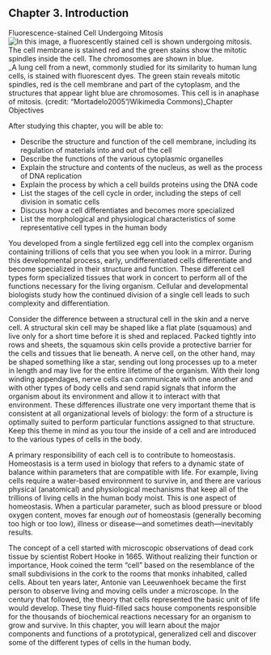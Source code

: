 ##  Chapter 3. Introduction 

Fluorescence-stained Cell Undergoing Mitosis ![In this image, a fluorescently stained cell is shown undergoing mitosis. The cell membrane is stained red and the green stains show the mitotic spindles inside the cell. The chromosomes are shown in blue.][1] _A lung cell from a newt, commonly studied for its similarity to human lung cells, is stained with fluorescent dyes. The green stain reveals mitotic spindles, red is the cell membrane and part of the cytoplasm, and the structures that appear light blue are chromosomes. This cell is in anaphase of mitosis. (credit: “Mortadelo2005”/Wikimedia Commons)_Chapter Objectives

After studying this chapter, you will be able to: 

  - Describe the structure and function of the cell membrane, including its regulation of materials into and out of the cell
  - Describe the functions of the various cytoplasmic organelles
  - Explain the structure and contents of the nucleus, as well as the process of DNA replication
  - Explain the process by which a cell builds proteins using the DNA code
  - List the stages of the cell cycle in order, including the steps of cell division in somatic cells
  - Discuss how a cell differentiates and becomes more specialized
  - List the morphological and physiological characteristics of some representative cell types in the human body

You developed from a single fertilized egg cell into the complex organism containing trillions of cells that you see when you look in a mirror. During this developmental process, early, undifferentiated cells differentiate and become specialized in their structure and function. These different cell types form specialized tissues that work in concert to perform all of the functions necessary for the living organism. Cellular and developmental biologists study how the continued division of a single cell leads to such complexity and differentiation.

Consider the difference between a structural cell in the skin and a nerve cell. A structural skin cell may be shaped like a flat plate (squamous) and live only for a short time before it is shed and replaced. Packed tightly into rows and sheets, the squamous skin cells provide a protective barrier for the cells and tissues that lie beneath. A nerve cell, on the other hand, may be shaped something like a star, sending out long processes up to a meter in length and may live for the entire lifetime of the organism. With their long winding appendages, nerve cells can communicate with one another and with other types of body cells and send rapid signals that inform the organism about its environment and allow it to interact with that environment. These differences illustrate one very important theme that is consistent at all organizational levels of biology: the form of a structure is optimally suited to perform particular functions assigned to that structure. Keep this theme in mind as you tour the inside of a cell and are introduced to the various types of cells in the body.

A primary responsibility of each cell is to contribute to homeostasis. Homeostasis is a term used in biology that refers to a dynamic state of balance within parameters that are compatible with life. For example, living cells require a water-based environment to survive in, and there are various physical (anatomical) and physiological mechanisms that keep all of the trillions of living cells in the human body moist. This is one aspect of homeostasis. When a particular parameter, such as blood pressure or blood oxygen content, moves far enough _out_ of homeostasis (generally becoming too high or too low), illness or disease—and sometimes death—inevitably results.

The concept of a cell started with microscopic observations of dead cork tissue by scientist Robert Hooke in 1665. Without realizing their function or importance, Hook coined the term “cell” based on the resemblance of the small subdivisions in the cork to the rooms that monks inhabited, called cells. About ten years later, Antonie van Leeuwenhoek became the first person to observe living and moving cells under a microscope. In the century that followed, the theory that cells represented the basic unit of life would develop. These tiny fluid-filled sacs house components responsible for the thousands of biochemical reactions necessary for an organism to grow and survive. In this chapter, you will learn about the major components and functions of a prototypical, generalized cell and discover some of the different types of cells in the human body.

   [1]: https://cnx.org/resources/59adfd9fed8d02c26cf905422eebe39421a94d6c/0300_Flourescence_Stained_new.jpg


